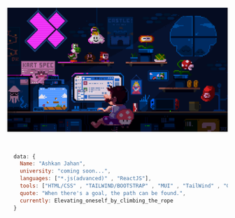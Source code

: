 ![mario](https://github.com/AJahann/AJahann/blob/main/225813708-98b745f2-7d22-48cf-9150-083f1b00d6c9.gif?raw=true)

<br/>

```js
  data: {
    Name: "Ashkan Jahan",
    university: "coming soon...",
    languages: ["*.js(advanced)" , "ReactJS"],
    tools: ["HTML/CSS" , "TAILWIND/BOOTSTRAP" , "MUI" , "TailWind" , "GIT/GITHUB"],
    quote: "When there's a goal, the path can be found.",
    currently: Elevating_oneself_by_climbing_the_rope
  }
```
